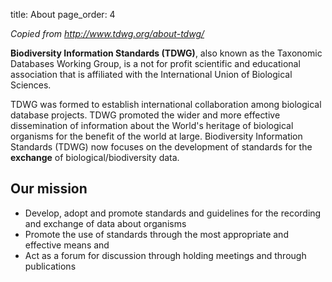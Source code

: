 title: About
page_order: 4

_Copied from <http://www.tdwg.org/about-tdwg/>_

**Biodiversity Information Standards (TDWG)**, also known as the Taxonomic Databases Working Group, is a not for profit scientific and educational association that is affiliated with the International Union of Biological Sciences. 

TDWG was formed to establish international collaboration among biological
database projects. TDWG promoted the wider and more effective dissemination of
information about the World's heritage of biological organisms for the benefit
of the world at large. Biodiversity Information Standards (TDWG) now focuses
on the development of standards for the **exchange** of
biological/biodiversity data.

## Our mission

* Develop, adopt and promote standards and guidelines for the recording and exchange of data about organisms
* Promote the use of standards through the most appropriate and effective means and
* Act as a forum for discussion through holding meetings and through publications
